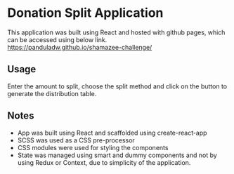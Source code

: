 # Donation Split Application
This application was built using React and hosted with github pages, which can be accessed using below link. <br>
https://panduladw.github.io/shamazee-challenge/

## Usage
Enter the amount to split, choose the split method and click 
on the button to generate the distribution table.

## Notes
 - App was built using React and scaffolded using create-react-app
 - SCSS was used as a CSS pre-processor
 - CSS modules were used for styling the components
 - State was managed using smart and dummy components and not by using Redux or Context, due to simplicity of the application.



